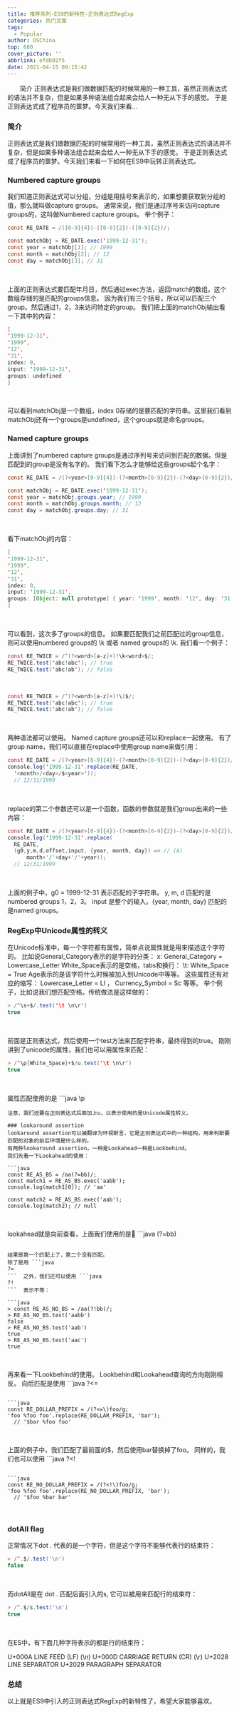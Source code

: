 ```yaml
---
title: 推荐系列-ES9的新特性-正则表达式RegExp
categories: 热门文章
tags:
  - Popular
author: OSChina
top: 680
cover_picture: ''
abbrlink: efdb92f5
date: 2021-04-15 09:15:42
---
```


&emsp;&emsp;简介 正则表达式是我们做数据匹配的时候常用的一种工具，虽然正则表达式的语法并不复杂，但是如果多种语法组合起来会给人一种无从下手的感觉。 于是正则表达式成了程序员的噩梦。今天我们来看...
<!-- more -->

                                                                                                                                                                                         
### 简介 
正则表达式是我们做数据匹配的时候常用的一种工具，虽然正则表达式的语法并不复杂，但是如果多种语法组合起来会给人一种无从下手的感觉。 
于是正则表达式成了程序员的噩梦。今天我们来看一下如何在ES9中玩转正则表达式。 
 
### Numbered capture groups 
我们知道正则表达式可以分组，分组是用括号来表示的，如果想要获取到分组的值，那么就叫做capture groups。 
通常来说，我们是通过序号来访问capture groups的，这叫做Numbered capture groups。 
举个例子： 
 
  ```java 
  const RE_DATE = /([0-9]{4})-([0-9]{2})-([0-9]{2})/;

const matchObj = RE_DATE.exec('1999-12-31');
const year = matchObj[1]; // 1999
const month = matchObj[2]; // 12
const day = matchObj[3]; // 31

  ```  
 
     
  
 
上面的正则表达式要匹配年月日，然后通过exec方法，返回match的数组。这个数组存储的是匹配的groups信息。 
因为我们有三个括号，所以可以匹配三个group。然后通过1，2，3来访问特定的group。 
我们把上面的matchObj输出看一下其中的内容： 
 
  ```java 
  [
  '1999-12-31',
  '1999',
  '12',
  '31',
  index: 0,
  input: '1999-12-31',
  groups: undefined
]

  ```  
 
     
  
 
可以看到matchObj是一个数组，index 0存储的是要匹配的字符串。这里我们看到matchObj还有一个groups是undefined，这个groups就是命名groups。 
 
### Named capture groups 
上面讲到了numbered capture groups是通过序列号来访问到匹配的数据。但是匹配到的group是没有名字的。 
我们看下怎么才能够给这些groups起个名字： 
 
  ```java 
  const RE_DATE = /(?<year>[0-9]{4})-(?<month>[0-9]{2})-(?<day>[0-9]{2})/;

const matchObj = RE_DATE.exec('1999-12-31');
const year = matchObj.groups.year; // 1999
const month = matchObj.groups.month; // 12
const day = matchObj.groups.day; // 31

  ```  
 
     
  
 
看下matchObj的内容： 
 
  ```java 
  [
  '1999-12-31',
  '1999',
  '12',
  '31',
  index: 0,
  input: '1999-12-31',
  groups: [Object: null prototype] { year: '1999', month: '12', day: '31' }
]

  ```  
 
     
  
 
可以看到，这次多了groups的信息。 
如果要匹配我们之前匹配过的group信息，则可以使用numbered groups的 \k 或者 named groups的 \k<name>. 
我们看一个例子： 
 
  ```java 
  const RE_TWICE = /^(?<word>[a-z]+)!\k<word>$/;
RE_TWICE.test('abc!abc'); // true
RE_TWICE.test('abc!ab'); // false

  ```  
 
     
  
 
 
  ```java 
  const RE_TWICE = /^(?<word>[a-z]+)!\1$/;
RE_TWICE.test('abc!abc'); // true
RE_TWICE.test('abc!ab'); // false

  ```  
 
     
  
 
两种语法都可以使用。 
Named capture groups还可以和replace一起使用。 
有了group name，我们可以直接在replace中使用group name来做引用： 
 
  ```java 
  const RE_DATE = /(?<year>[0-9]{4})-(?<month>[0-9]{2})-(?<day>[0-9]{2})/;
console.log('1999-12-31'.replace(RE_DATE,
    '<month>/<day>/$<year>'));
    // 12/31/1999

  ```  
 
     
  
 
replace的第二个参数还可以是一个函数，函数的参数就是我们group出来的一些内容： 
 
  ```java 
  const RE_DATE = /(?<year>[0-9]{4})-(?<month>[0-9]{2})-(?<day>[0-9]{2})/;
console.log('1999-12-31'.replace(
    RE_DATE,
    (g0,y,m,d,offset,input, {year, month, day}) => // (A)
        month+'/'+day+'/'+year));
    // 12/31/1999

  ```  
 
     
  
 
上面的例子中，g0 = 1999-12-31 表示匹配的子字符串。 y, m, d 匹配的是numbered groups 1，2，3。 
input 是整个的输入。{year, month, day} 匹配的是named groups。 
 
### RegExp中Unicode属性的转义 
在Unicode标准中，每一个字符都有属性，简单点说属性就是用来描述这个字符的。 
比如说General_Category表示的是字符的分类： x: General_Category = Lowercase_Letter 
White_Space表示的是空格，tabs和换行： \t: White_Space = True 
Age表示的是该字符什么时候被加入到Unicode中等等。 
这些属性还有对应的缩写： Lowercase_Letter = Ll ， Currency_Symbol = Sc 等等。 
举个例子，比如说我们想匹配空格。传统做法是这样做的： 
 
  ```java 
  > /^\s+$/.test('\t \n\r')
true

  ```  
 
     
  
 
前面是正则表达式，然后使用一个test方法来匹配字符串，最终得到的true。 
刚刚讲到了unicode的属性，我们也可以用属性来匹配： 
 
  ```java 
  > /^\p{White_Space}+$/u.test('\t \n\r')
true

  ```  
 
     
  
 
属性匹配使用的是 ```java 
  \p
  ``` , 后面跟的是属性值。 
注意，我们还要在正则表达式后面加上u，以表示使用的是Unicode属性转义。 
 
### lookaround assertion 
lookaround assertion可以被翻译为环视断言，它是正则表达式中的一种结构，用来判断要匹配的对象的前后环境是什么样的。 
有两种lookaround assertion，一种是Lookahead一种是Lookbehind。 
我们先看一下Lookahead的使用： 
 
  ```java 
  const RE_AS_BS = /aa(?=bb)/;
const match1 = RE_AS_BS.exec('aabb');
console.log(match1[0]); // 'aa'

const match2 = RE_AS_BS.exec('aab');
console.log(match2); // null

  ```  
 
     
  
 
lookahead就是向前查看，上面我们使用的是 ```java 
  (?=bb)
  ```  来向前匹配bb。 
 
结果是第一个匹配上了，第二个没有匹配。 
除了是用 ```java 
  ?=
  ```  之外，我们还可以使用 ```java 
  ?!
  ```  表示不等： 
 
  ```java 
  > const RE_AS_NO_BS = /aa(?!bb)/;
> RE_AS_NO_BS.test('aabb')
false
> RE_AS_NO_BS.test('aab')
true
> RE_AS_NO_BS.test('aac')
true

  ```  
 
     
  
 
再来看一下Lookbehind的使用。 
Lookbehind和Lookahead查询的方向刚刚相反。 
向后匹配是使用 ```java 
  ?<=
  ``` 来表示的，我们来看一个例子： 
 
  ```java 
  const RE_DOLLAR_PREFIX = /(?<=\)foo/g;
'foo %foo foo'.replace(RE_DOLLAR_PREFIX, 'bar');
    // '$bar %foo foo'

  ```  
 
     
  
 
上面的例子中，我们匹配了最前面的$，然后使用bar替换掉了foo。 
同样的，我们也可以使用 ```java 
  ?<!
  ```  来表示非相等的情况： 
 
  ```java 
  const RE_NO_DOLLAR_PREFIX = /(?<!\)foo/g;
'foo %foo foo'.replace(RE_NO_DOLLAR_PREFIX, 'bar');
    // '$foo %bar bar'

  ```  
 
     
  
 
 
### dotAll flag 
正常情况下dot . 代表的是一个字符，但是这个字符不能够代表行的结束符： 
 
  ```java 
  > /^.$/.test('\n')
false

  ```  
 
     
  
 
而dotAll是在 dot . 匹配后面引入的s, 它可以被用来匹配行的结束符： 
 
  ```java 
  > /^.$/s.test('\n')
true

  ```  
 
     
  
 
在ES中，有下面几种字符表示的都是行的结束符： 
 
 U+000A LINE FEED (LF) (\n) 
 U+000D CARRIAGE RETURN (CR) (\r) 
 U+2028 LINE SEPARATOR 
 U+2029 PARAGRAPH SEPARATOR 
 
 
### 总结 
以上就是ES9中引入的正则表达式RegExp的新特性了，希望大家能够喜欢。 

                                        